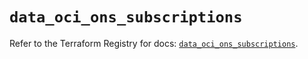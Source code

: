 # `data_oci_ons_subscriptions`

Refer to the Terraform Registry for docs: [`data_oci_ons_subscriptions`](https://registry.terraform.io/providers/oracle/oci/6.18.0/docs/data-sources/ons_subscriptions).
